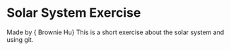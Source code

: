 # Solar System Exercise

Made by { Brownie Hu}
This is a short exercise about the solar system and using git.
